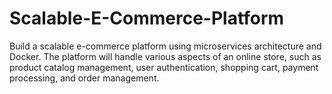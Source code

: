 # Scalable-E-Commerce-Platform
Build a scalable e-commerce platform using microservices architecture and Docker. The platform will handle various aspects of an online store, such as product catalog management, user authentication, shopping cart, payment processing, and order management.
